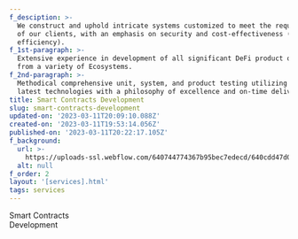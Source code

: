 ```yaml
---
f_desciption: >-
  We construct and uphold intricate systems customized to meet the requirements
  of our clients, with an emphasis on security and cost-effectiveness (gas
  efficiency).
f_1st-paragraph: >-
  Extensive experience in development of all significant DeFi product offerings
  from a variety of Ecosystems.
f_2nd-paragraph: >-
  Methodical comprehensive unit, system, and product testing utilizing the
  latest technologies with a philosophy of excellence and on-time delivery.
title: Smart Contracts Development
slug: smart-contracts-development
updated-on: '2023-03-11T20:09:10.088Z'
created-on: '2023-03-11T19:53:14.056Z'
published-on: '2023-03-11T20:22:17.105Z'
f_background:
  url: >-
    https://uploads-ssl.webflow.com/640744774367b95bec7edecd/640cdd47d086fd16ecbc1e77_magicpattern-bevXKKL7E9g-unsplash.jpg
  alt: null
f_order: 2
layout: '[services].html'
tags: services
---
```


Smart Contracts  
Development
